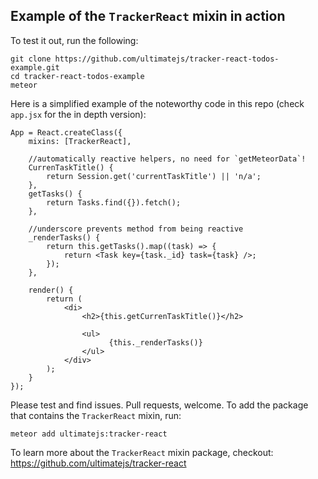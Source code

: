 ## Example of the `TrackerReact` mixin in action

To test it out, run the following:

```
git clone https://github.com/ultimatejs/tracker-react-todos-example.git
cd tracker-react-todos-example
meteor
```

Here is a simplified example of the noteworthy code in this repo (check `app.jsx` for the in depth version):

```
App = React.createClass({
    mixins: [TrackerReact],

    //automatically reactive helpers, no need for `getMeteorData`!
	CurrenTaskTitle() {
        return Session.get('currentTaskTitle') || 'n/a';
    },
    getTasks() {
        return Tasks.find({}).fetch();
    },
	
    //underscore prevents method from being reactive
	_renderTasks() {
		return this.getTasks().map((task) => {
			return <Task key={task._id} task={task} />;
		});
	},
	
	render() {
		return (
			<di>
				<h2>{this.getCurrenTaskTitle()}</h2>

				<ul>
				  	  {this._renderTasks()}
				</ul>
			</div>
		);
	}
});
```

Please test and find issues. Pull requests, welcome. To add the package that contains the `TrackerReact` mixin, run:

```
meteor add ultimatejs:tracker-react
``` 

To learn more about the `TrackerReact` mixin package, checkout: https://github.com/ultimatejs/tracker-react